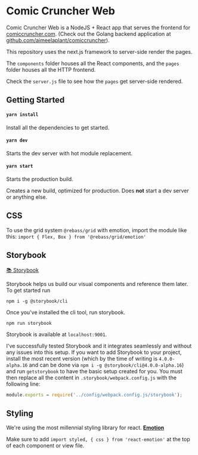 # Comic Cruncher Web

Comic Cruncher Web is a NodeJS + React app that serves the frontend for [comiccruncher.com](https://comiccruncher.com). (Check out the Golang backend application at [github.com/aimeelaplant/comiccruncher](https://github.com/aimeelaplant/comiccruncher)).

This repository uses the next.js framework to server-side render the pages.

The `components` folder houses all the React components, and the `pages` folder houses all the HTTP frontend.

Check the `server.js` file to see how the `pages` get server-side rendered.

## Getting Started

#### `yarn install`

Install all the dependencies to get started.

#### `yarn dev`

Starts the dev server with hot module replacement.

#### `yarn start`
Starts the production build.

Creates a new build, optimized for production. Does **not** start a dev server or anything else.

## CSS

To use the grid system `@rebass/grid` with emotion, import the module like this: `import { Flex, Box } from '@rebass/grid/emotion'`

## Storybook
[📚 Storybook](https://storybook.js.org/)

Storybook helps us build our visual components and reference them later.
To get started run
```
npm i -g @storybook/cli
```

Once you've installed the cli tool, run storybook.
```
npm run storybook
```
Storybook is available at `localhost:9001`.

I've successfully tested Storybook and it integrates seamlessly and without any issues into this setup. If you want to add Storybook to your project, install the most recent version (which by the time of writing is `4.0.0-alpha.16` and can be done via `npm i -g @storybook/cli@4.0.0-alpha.16`) and run `getstorybook` to have the basic setup created for you. You must then replace all the content in `.storybook/webpack.config.js` with the following line:

```js
module.exports = require('../config/webpack.config.js/storybook');
```

## Styling
We're using the most millennial styling library for react.
**[Emotion](https://emotion.sh/)**

Make sure to add `import styled, { css } from 'react-emotion'` at the top of each component or view file.
